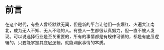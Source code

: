 # 前言

在这个时代，有些人曾经默默无闻，但是新的平台让他们一夜爆红、火遍大江南北，成为无人不知、无人不晓的人。有些人一生都很认真努力，但一直不被人发现。可以说选择行业是至关重要的，所有的事情都是有规律可循的，都是有底层逻辑的，只要能掌握其底层逻辑，就能洞察事情的本质。

